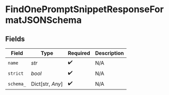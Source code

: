# FindOnePromptSnippetResponseFormatJSONSchema


## Fields

| Field              | Type               | Required           | Description        |
| ------------------ | ------------------ | ------------------ | ------------------ |
| `name`             | *str*              | :heavy_check_mark: | N/A                |
| `strict`           | *bool*             | :heavy_check_mark: | N/A                |
| `schema_`          | Dict[str, *Any*]   | :heavy_check_mark: | N/A                |